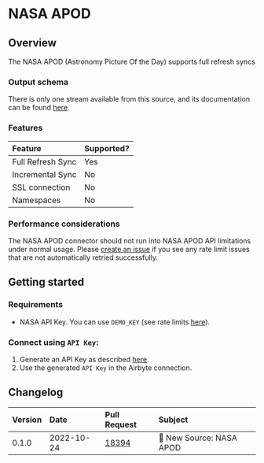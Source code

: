 # NASA APOD

## Overview

The NASA APOD (Astronomy Picture Of the Day) supports full refresh syncs

### Output schema

There is only one stream available from this source, and its documentation can be found [here](https://github.com/nasa/apod-api#docs-).

### Features

| Feature           | Supported? |
|:------------------|:-----------|
| Full Refresh Sync | Yes        |
| Incremental Sync  | No         |
| SSL connection    | No         |
| Namespaces        | No         |

### Performance considerations

The NASA APOD connector should not run into NASA APOD API limitations under normal usage. Please [create an issue](https://github.com/airbytehq/airbyte/issues) if you see any rate limit issues that are not automatically retried successfully.

## Getting started

### Requirements

* NASA API Key. You can use `DEMO_KEY` (see rate limits [here](https://api.nasa.gov/)).

### Connect using `API Key`:
1. Generate an API Key as described [here](https://api.nasa.gov/).
2. Use the generated `API Key` in the Airbyte connection.

## Changelog

| Version | Date       | Pull Request                                             | Subject                                         |
|:--------|:-----------|:---------------------------------------------------------|:------------------------------------------------|
| 0.1.0   | 2022-10-24 | [18394](https://github.com/airbytehq/airbyte/pull/18394) | 🎉 New Source: NASA APOD                        |
